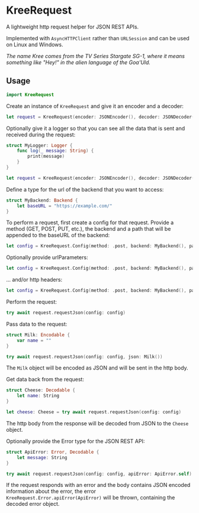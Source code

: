 # KreeRequest
A lightweight http request helper for JSON REST APIs.

Implemented with `AsyncHTTPClient` rather than `URLSession` and can be used on Linux and Windows.

_The name Kree comes from the TV Series Stargate SG-1, where it means something like "Hey!" in the alien language of the Goa'Uld._

## Usage

```swift
import KreeRequest
```

Create an instance of `KreeRequest` and give it an encoder and a decoder:
```swift
let request = KreeRequest(encoder: JSONEncoder(), decoder: JSONDecoder())
```

Optionally give it a logger so that you can see all the data that is sent and received during the request:
```swift
struct MyLogger: Logger {
    func log(_ message: String) {
        print(message)
    }
}

let request = KreeRequest(encoder: JSONEncoder(), decoder: JSONDecoder(), logger: MyLogger())
```

Define a type for the url of the backend that you want to access:
```swift
struct MyBackend: Backend {
    let baseURL = "https://example.com/"
}
```

To perform a request, first create a config for that request.
Provide a method (GET, POST, PUT, etc.), the backend and a path that will be appended to the baseURL of the backend:
```swift
let config = KreeRequest.Config(method: .post, backend: MyBackend(), path: "cheese")
```

Optionally provide urlParameters:
```swift
let config = KreeRequest.Config(method: .post, backend: MyBackend(), path: "cheese", urlParameters: ["age":"5"])
```
... and/or http headers:
```swift
let config = KreeRequest.Config(method: .post, backend: MyBackend(), path: "cheese", headers: ["Content-Type": "application/json"])
```

Perform the request:
```swift
try await request.requestJson(config: config)
```

Pass data to the request:
```swift
struct Milk: Encodable {
    var name = ""
}

try await request.requestJson(config: config, json: Milk())
```
The `Milk` object will be encoded as JSON and will be sent in the http body.

Get data back from the request:
```swift
struct Cheese: Decodable {
    let name: String
}

let cheese: Cheese = try await request.requestJson(config: config)
```
The http body from the response will be decoded from JSON to the `Cheese` object.

Optionally provide the Error type for the JSON REST API:
```swift
struct ApiError: Error, Decodable {
    let message: String
}

try await request.requestJson(config: config, apiError: ApiError.self)
```
If the request responds with an error and the body contains JSON encoded information about the error, the error `KreeRequest.Error.apiError(ApiError)` will be thrown, containing the decoded error object.
